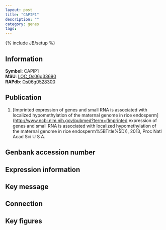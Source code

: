 ```yaml
---
layout: post
title: "CAPIP1"
description: ""
category: genes
tags: 
---
```

{% include JB/setup %}

## Information
__Symbol__: CAPIP1  
__MSU__: [LOC_Os06g33690](http://rice.plantbiology.msu.edu/cgi-bin/ORF_infopage.cgi?orf=LOC_Os06g33690)  
__RAPdb__: [Os06g0528300](http://rapdb.dna.affrc.go.jp/viewer/gbrowse_details/irgsp1?name=Os06g0528300)  

## Publication
1. [Imprinted expression of genes and small RNA is associated with localized hypomethylation of the maternal genome in rice endosperm](http://www.ncbi.nlm.nih.gov/pubmed?term=(Imprinted expression of genes and small RNA is associated with localized hypomethylation of the maternal genome in rice endosperm%5BTitle%5D)), 2013, Proc Natl Acad Sci U S A.

## Genbank accession number

## Expression information

## Key message

## Connection

## Key figures


